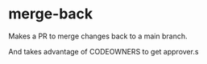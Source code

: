 # merge-back

Makes a PR to merge changes back to a main branch.

And takes advantage of CODEOWNERS to get approver.s
